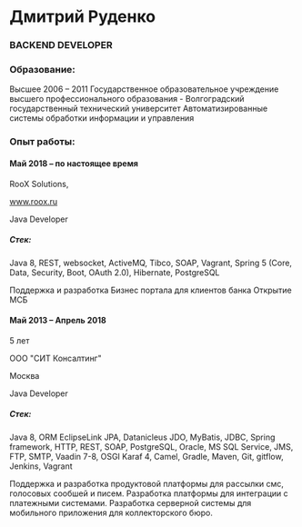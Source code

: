 # Дмитрий Руденко
### BACKEND DEVELOPER

### Образование:

Высшее
2006 – 2011
Государственное образовательное учреждение высшего профессионального образования - Волгоградский государственный технический университет Автоматизированные системы обработки информации и управления

### Опыт работы:

#### Май 2018 – по настоящее время

RooX Solutions,

www.roox.ru

Java Developer

##### Стек:
Java 8, REST, websocket, ActiveMQ, Tibco, SOAP, Vagrant, Spring 5 (Core, Data, Security, Boot, OAuth 2.0), Hibernate, PostgreSQL

Поддержка и разработка Бизнес портала для клиентов банка Открытие МСБ

#### Май 2013 – Апрель 2018

5 лет

ООО "СИТ Консалтинг"

Москва

Java Developer


##### Стек:

Java 8,
ORM EclipseLink JPA, Datanicleus JDO, MyBatis, JDBC,
Spring framework,
HTTP, REST, SOAP,
PostgreSQL, Oracle, MS SQL Service,
JMS, FTP, SMTP,
Vaadin 7-8,
OSGI Karaf 4,
Camel,
Gradle, Maven,
Git, gitflow,
Jenkins,
Vagrant

Поддержка и разработка продуктовой платформы для рассылки смс, голосовых сообшей и писем. Разработка платформы для интеграции с платежными системами. Разработка серверной системы для мобильного приложения для коллекторского бюро.
